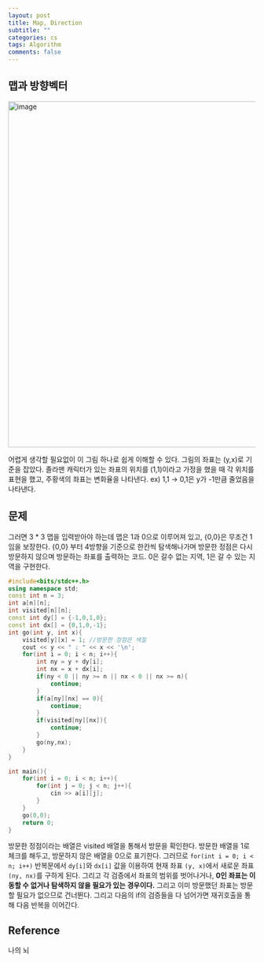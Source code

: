 ```yaml
---
layout: post
title: Map, Direction
subtitle: ""
categories: cs
tags: Algorithm
comments: false
---
```


## 맵과 방향벡터

<img width="702" alt="image" src="https://github.com/user-attachments/assets/dac2b00e-53af-4623-ba83-739a6919ec41">

어렵게 생각할 필요없이 이 그림 하나로 쉽게 이해할 수 있다. 그림의 좌표는 (y,x)로 기준을 잡았다.
졸라맨 캐릭터가 있는 좌표의 위치를 (1,1)이라고 가정을 했을 때 각 위치를 표현을 했고, 주황색의 좌표는 변화율을 나타낸다. ex) 1,1 → 0,1은 y가 -1만큼 줄었음을 나타낸다.

## 문제

그러면 3 * 3 맵을 입력받아야 하는데 맵은 1과 0으로 이루어져 있고, {0,0}은 무조건 1임을 보장한다. {0,0} 부터 4방향을 기준으로 한칸씩 탐색해나가며 방문한 정점은 다시 방문하지 않으며 방문하는 좌표를 출력하는 코드. 0은 갈수 없는 지역, 1은 갈 수 있는 지역을 구현한다.

```cpp
#include<bits/stdc++.h>
using namespace std;
const int n = 3;
int a[n][n];
int visited[n][n];
const int dy[] = {-1,0,1,0};
const int dx[] = {0,1,0,-1};
int go(int y, int x){
    visited[y][x] = 1; //방문한 정점은 색칠
    cout << y << " : " << x << '\n';
    for(int i = 0; i < n; i++){
        int ny = y + dy[i];
        int nx = x + dx[i];
        if(ny < 0 || ny >= n || nx < 0 || nx >= n){
            continue;
        }
        if(a[ny][nx] == 0){
            continue;
        }
        if(visited[ny][nx]){
            continue;
        }
        go(ny,nx);
    }
}

int main(){
    for(int i = 0; i < n; i++){
        for(int j = 0; j < n; j++){
            cin >> a[i][j];
        }
    }
    go(0,0);
    return 0;
}
```

방문한 정점이라는 배열은 visited 배열을 통해서 방문을 확인한다.
방문한 배열을 1로 체크를 해두고, 방문하지 않은 배열을 0으로 표기한다.
그러므로 `for(int i = 0; i < n; i++)` 반복문에서 `dy[i]`와 `dx[i]` 값을 이용하여 현재 좌표 `(y, x)`에서 새로운 좌표 `(ny, nx)`를 구하게 된다.
그리고 각 검증에서 좌표의 범위를 벗어나거나, **0인 좌표는 이동할 수 없거나 탐색하지 않을 필요가 있는 경우이다.** 그리고 이미 방문했던 좌표는 방문할 필요가 없으므로 건너뛴다.
그리고 다음의 if의 검증들을 다 넘어가면 재귀호출을 통해 다음 반복을 이어간다.

## Reference

나의 뇌